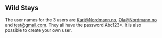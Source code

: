 ## Wild Stays
The user names for the 3 users are Kari@Nordmann.no, Ola@Nordmann.no and test@gmail.com. They all have the password Abc123*. It is also possible to create your own user.
